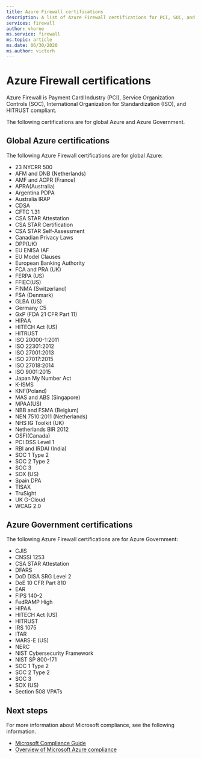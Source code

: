```yaml
---
title: Azure Firewall certifications
description: A list of Azure Firewall certifications for PCI, SOC, and ISO.
services: firewall
author: vhorne
ms.service: firewall
ms.topic: article
ms.date: 06/30/2020
ms.author: victorh
---
```


# Azure Firewall certifications

Azure Firewall is Payment Card Industry (PCI), Service Organization Controls (SOC), International Organization for Standardization (ISO), and HITRUST compliant.

The following certifications are for global Azure and Azure Government.

## Global Azure certifications

The following Azure Firewall certifications are for global Azure:

- 23 NYCRR 500
- AFM and DNB (Netherlands)
- AMF and ACPR (France)
- APRA(Australia)
- Argentina PDPA
- Australia IRAP
- CDSA
- CFTC 1.31
- CSA STAR Attestation
- CSA STAR Certification
- CSA STAR Self-Assessment
- Canadian Privacy Laws
- DPP(UK)
- EU ENISA IAF
- EU Model Clauses
- European Banking Authority
- FCA and PRA (UK)
- FERPA (US)
- FFIEC(US)
- FINMA (Switzerland)
- FSA (Denmark)
- GLBA (US)
- Germany C5
- GxP (FDA 21 CFR Part 11)
- HIPAA
- HITECH Act (US)
- HITRUST
- ISO 20000-1:2011
- ISO 22301:2012
- ISO 27001:2013
- ISO 27017:2015
- ISO 27018:2014
- ISO 9001:2015
- Japan My Number Act
- K-ISMS
- KNF(Poland)
- MAS and ABS (Singapore)
- MPAA(US)
- NBB and FSMA (Belgium)
- NEN 7510:2011 (Netherlands)
- NHS IG Toolkit (UK)
- Netherlands BIR 2012
- OSFI(Canada)
- PCI DSS Level 1
- RBI and IRDAI (India)
- SOC 1 Type 2
- SOC 2 Type 2
- SOC 3
- SOX (US)
- Spain DPA
- TISAX
- TruSight
- UK G-Cloud
- WCAG 2.0


## Azure Government certifications

The following Azure Firewall certifications are for Azure Government:

- CJIS
- CNSSI 1253
- CSA STAR Attestation
- DFARS
- DoD DISA SRG Level 2
- DoE 10 CFR Part 810
- EAR
- FIPS 140-2
- FedRAMP High
- HIPAA
- HITECH Act (US)
- HITRUST
- IRS 1075
- ITAR
- MARS-E (US)
- NERC
- NIST Cybersecurity Framework
- NIST SP 800-171
- SOC 1 Type 2
- SOC 2 Type 2
- SOC 3
- SOX (US)
- Section 508 VPATs

## Next steps

For more information about Microsoft compliance, see the following information.

- [Microsoft Compliance Guide](https://servicetrust.microsoft.com/ViewPage/MSComplianceGuide)
- [Overview of Microsoft Azure compliance](https://gallery.technet.microsoft.com/Overview-of-Azure-c1be3942)
